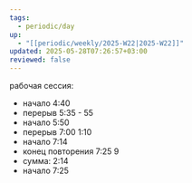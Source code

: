 ```yaml
---
tags:
  - periodic/day
up:
  - "[[periodic/weekly/2025-W22|2025-W22]]"
updated: 2025-05-28T07:26:57+03:00
reviewed: false
---
```


рабочая сессия:
- начало 4:40
- перерыв 5:35 - 55
- начало 5:50
- перерыв 7:00 1:10
- начало 7:14
- конец повторения 7:25 9
- сумма: 2:14
- начало 7:25
